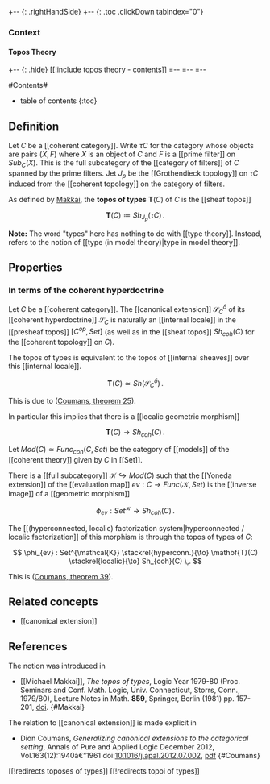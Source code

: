 
+-- {: .rightHandSide}
+-- {: .toc .clickDown tabindex="0"}
### Context
#### Topos Theory
+-- {: .hide}
[[!include topos theory - contents]]
=--
=--
=--

#Contents#
* table of contents
{:toc}

## Definition

Let $C$ be a [[coherent category]].  Write $\tau C$ for the category whose objects are pairs $(X,F)$ where $X$ is an object of $C$ and $F$ is a [[prime filter]] on $Sub_C(X)$.  This is the full subcategory of the [[category of filters]] of $C$ spanned by the prime filters.  Jet $J_p$ be the [[Grothendieck topology]] on $\tau C$ induced from the [[coherent topology]] on the category of filters. 

As defined by [Makkai](#Makkai), the **topos of types** $\mathbf{T}(C)$ of $C$ is the [[sheaf topos]]

$$
  \mathbf{T}(C) \coloneqq Sh_{J_p}(\tau C)
  \,.
$$

**Note:** The word "types" here has nothing to do with [[type theory]].  Instead, refers to the notion of [[type (in model theory)|type in model theory]].

## Properties

### In terms of the coherent hyperdoctrine

Let $C$ be a [[coherent category]]. The [[canonical extension]] $\mathcal{S}_C^\delta$ of its [[coherent hyperdoctrine]] $\mathcal{S}_C$  is naturally an [[internal locale]] in the [[presheaf topos]] $[C^{op}, Set]$ (as well as in the [[sheaf topos]] $Sh_{coh}(C)$ for the [[coherent topology]] on $C$).

The topos of types is equivalent to the topos of [[internal sheaves]] over this [[internal locale]].

$$
  \mathbf{T}(C) 
  \simeq
  Sh(\mathcal{S}_C^\delta)  
  \,.
$$

This is due to ([Coumans, theorem 25](#Coumans)).

In particular this implies that there is a [[localic geometric morphism]]

$$
 \mathbf{T}(C) \to Sh_{coh}(C)
 \,.
$$

Let $Mod(C) \simeq Func_{coh}(C,Set)$ be the category of [[models]] of the [[coherent theory]] given by $C$ in [[Set]]. 

There is a [[full subcategory]] $\mathcal{K} \hookrightarrow Mod(C)$ such that the [[Yoneda extension]] of the [[evaluation map]] $ev : C \to Func(\mathcal{K}, Set)$ is the [[inverse image]] of a [[geometric morphism]]

$$
  \phi_{ev} : Set^{\mathcal{K}} \to Sh_{coh}(C)
  \,.
$$

The [[(hyperconnected, localic) factorization system|hyperconnected / localic factorization]] of this morphism is through the topos of types of $C$:

$$
  \phi_{ev}
   :
  Set^{\mathcal{K}}
  \stackrel{hyperconn.}{\to}
  \mathbf{T}(C)
  \stackrel{localic}{\to}  
  Sh_{coh}(C)
  \,.
$$

This is ([Coumans, theorem 39](#Coumans)).



## Related concepts

* [[canonical extension]]


## References

The notion was introduced in 

* [[Michael Makkai]], _The topos of types_, Logic Year 1979-80 (Proc. Seminars and Conf. Math. Logic, Univ. Connecticut, Storrs, Conn., 1979/80), Lecture Notes in Math. __859__, Springer, Berlin (1981) pp. 157-201, [doi](http://dx.doi.org/10.1007/BFb0090947).
 {#Makkai}

The relation to [[canonical extension]] is made explicit in 

* Dion Coumans, _Generalizing canonical extensions to the categorical setting_, Annals of Pure and Applied Logic
December 2012, Vol.163(12):1940â€“1961  doi:[10.1016/j.apal.2012.07.002](http://dx.doi.org/10.1016/j.apal.2012.07.002), [pdf](http://www.math.ru.nl/~coumans/Generalisingcanonicalextensiontothecategoricalsetting-DionCoumans-vs2.pdf)
{#Coumans}

[[!redirects toposes of types]]
[[!redirects topoi of types]]
